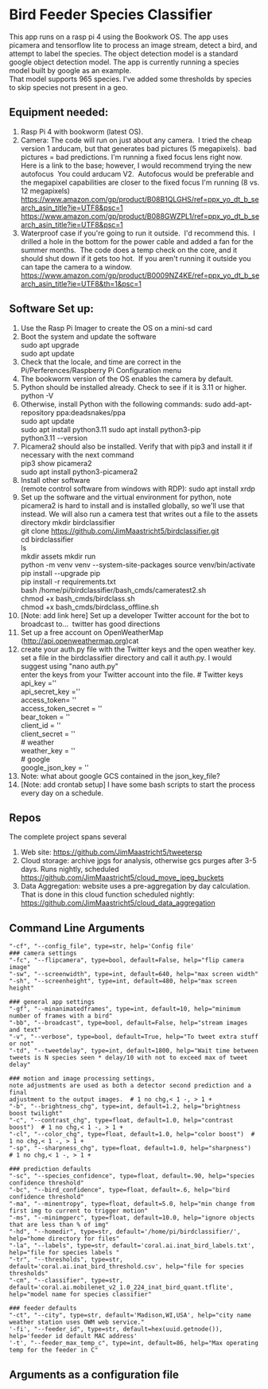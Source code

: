 # Bird Feeder Species Classifier
This app runs on a rasp pi 4 using the Bookwork OS. The app uses picamera and tensorflow lite to process an image stream, 
detect a bird, and attempt to label the species. The object detection model is a standard google object detection model. The app is currently running a species model built by google as an example.  
That model supports 965 species. I've added some thresholds by species to skip species not present in a geo.  

## Equipment needed:
1. Rasp Pi 4 with bookworm (latest OS).
2. Camera: The code will run on just about any camera.  I tried the cheap version 1 arducam, but that generates bad pictures (5 megapixels).  bad pictures = bad predictions. I'm running a fixed focus lens right now.  Here is a link to the base; however, I would recommend trying the new autofocus  You could arducam V2.  Autofocus would be preferable and the megapixel capabilities are closer to the fixed focus I'm running (8 vs. 12 megapixels)  
   https://www.amazon.com/gp/product/B08B1QLGHS/ref=ppx_yo_dt_b_search_asin_title?ie=UTF8&psc=1  
   https://www.amazon.com/gp/product/B088GWZPL1/ref=ppx_yo_dt_b_search_asin_title?ie=UTF8&psc=1  
3. Waterproof case if you're going to run it outside.  I'd recommend this.  I drilled a hole in the bottom for the power cable and added a fan for the summer months.  The code does a temp check on the core, and it should shut down if it gets too hot.  If you aren't running it outside you can tape the camera to a window.  https://www.amazon.com/gp/product/B0009NZ4KE/ref=ppx_yo_dt_b_search_asin_title?ie=UTF8&th=1&psc=1  

## Software Set up:
1. Use the Rasp Pi Imager to create the OS on a mini-sd card  
2. Boot the system and update the software  
     sudo apt upgrade  
     sudo apt update  
3.  Check that the locale, and time are correct in the Pi/Perferences/Raspberry Pi Configuration menu  
4.  The bookworm version of the OS enables the camera by default.  
5. Python should be installed already.  Check to see if it is 3.11 or higher.  
   python -V
6. Otherwise, install Python with the following commands:
   sudo add-apt-repository ppa:deadsnakes/ppa  
   sudo apt update  
   sudo apt install python3.11 
   sudo apt install python3-pip  
   python3.11 --version  
7. Picamera2 should also be installed.  Verify that with pip3 and install it if necessary with the next command  
   pip3 show picamera2  
   sudo apt install python3-picamera2  
8. Install other software  
   (remote control software from windows with RDP): sudo apt install xrdp  
9. Set up the software and the virtual environment for python, note picamera2 is hard to install and is installed globally, so we'll use that instead.  We will also run a camera test that writes out a file to the assets directory
    mkdir birdclassifier  
    git clone https://github.com/JimMaastricht5/birdclassifier.git  
    cd birdclassifier  
    ls  
    mkdir assets
    mkdir run  
    python -m venv venv --system-site-packages
    source venv/bin/activate  
    pip install --upgrade pip  
    pip install -r requirements.txt  
    bash /home/pi/birdclassifier/bash_cmds/cameratest2.sh  
    chmod +x bash_cmds/birdclass.sh  
    chmod +x bash_cmds/birdclass_offline.sh  
11. [Note: add link here] Set up a developer Twitter account for the bot to broadcast to...  twitter has good directions  
12. Set up a free account on OpenWeatherMap (http://api.openweathermap.org)cat   
13. create your auth.py file with the Twitter keys and the open weather key.  
    set a file in the birdclassifier directory and call it auth.py. I would suggest using "nano auth.py"  
    enter the keys from your Twitter account into the file. 
   \# Twitter keys  
   api_key =''   
   api_secret_key =''   
   access_token= ''  
   access_token_secret = ''   
   bear_token = ''  
   client_id = ''  
   client_secret = ''  
   \# weather  
   weather_key = ''  
   \# google  
   google_json_key = ''  
14. Note: what about google GCS contained in the json_key_file?  
15. [Note: add crontab setup] I have some bash scripts to start the process every day on a schedule.  


## Repos
The complete project spans several 
1. Web site: https://github.com/JimMaastricht5/tweetersp  
2. Cloud storage: archive jpgs for analysis, otherwise gcs purges after 3-5 days.  Runs nightly, scheduled  https://github.com/JimMaastricht5/cloud_move_jpeg_buckets  
3. Data Aggregation: website uses a pre-aggregation by day calculation.  That is done in this cloud function scheduled nightly: https://github.com/JimMaastricht5/cloud_data_aggregation

## Command Line Arguments
    "-cf", "--config_file", type=str, help='Config file'
    ### camera settings
    "-fc", "--flipcamera", type=bool, default=False, help="flip camera image"
    "-sw", "--screenwidth", type=int, default=640, help="max screen width"
    "-sh", "--screenheight", type=int, default=480, help="max screen height"

    ### general app settings
    "-gf", "--minanimatedframes", type=int, default=10, help="minimum number of frames with a bird"
    "-bb", "--broadcast", type=bool, default=False, help="stream images and text"
    "-v", "--verbose", type=bool, default=True, help="To tweet extra stuff or not"
    "-td", "--tweetdelay", type=int, default=1800, help="Wait time between tweets is N species seen * delay/10 with not to exceed max of tweet delay"

    ### motion and image processing settings,
    note adjustments are used as both a detector second prediction and a final
    adjustment to the output images.  # 1 no chg,< 1 -, > 1 +
    "-b", "--brightness_chg", type=int, default=1.2, help="brightness boost twilight"
    "-c", "--contrast_chg", type=float, default=1.0, help="contrast boost")  # 1 no chg,< 1 -, > 1 +
    "-cl", "--color_chg", type=float, default=1.0, help="color boost")  # 1 no chg,< 1 -, > 1 +
    "-sp", "--sharpness_chg", type=float, default=1.0, help="sharpness")  # 1 no chg,< 1 -, > 1 +

    ### prediction defaults
    "-sc", "--species_confidence", type=float, default=.90, help="species confidence threshold"
    "-bc", "--bird_confidence", type=float, default=.6, help="bird confidence threshold"
    "-ma", "--minentropy", type=float, default=5.0, help="min change from first img to current to trigger motion"
    "-ms", "--minimgperc", type=float, default=10.0, help="ignore objects that are less than % of img"
    "-hd", "--homedir", type=str, default='/home/pi/birdclassifier/', help="home directory for files"
    "-la", "--labels", type=str, default='coral.ai.inat_bird_labels.txt', help="file for species labels "
    "-tr", "--thresholds", type=str, default='coral.ai.inat_bird_threshold.csv', help="file for species thresholds"
    "-cm", "--classifier", type=str, default='coral.ai.mobilenet_v2_1.0_224_inat_bird_quant.tflite', help="model name for species classifier"

    ### feeder defaults
    "-ct", "--city", type=str, default='Madison,WI,USA', help="city name weather station uses OWM web service."
    '-fi', "--feeder_id", type=str, default=hex(uuid.getnode()), help='feeder id default MAC address'
    '-t', "--feeder_max_temp_c", type=int, default=86, help="Max operating temp for the feeder in C" 

## Arguments as a configuration file 


